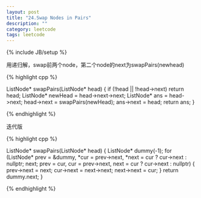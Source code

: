 ```yaml
---
layout: post
title: "24.Swap Nodes in Pairs"
description: ""
category: leetcode
tags: leetcode
---
```

{% include JB/setup %}

用递归解，swap前两个node，第二个node的next为swapPairs(newhead)

{% highlight cpp %}

ListNode* swapPairs(ListNode* head) {
  if (!head || !head->next) return head;
  ListNode* newHead = head->next->next;
  ListNode* ans = head->next;
  head->next = swapPairs(newHead);
  ans->next = head;
  return ans;
}

{% endhighlight %}

迭代版

{% highlight cpp %}

ListNode* swapPairs(ListNode* head) {
  ListNode* dummy(-1);
  for (ListNode* prev = &dummy, *cur = prev->next, *next = cur ? cur->next : nullptr;
       next;
       prev = cur, cur = prev->next, next = cur ? cur->next : nullptr) {
       prev->next = next;
       cur->next = next->next;
       next->next = cur;
  }
  return dummy.next;
}

{% endhighlight %}
